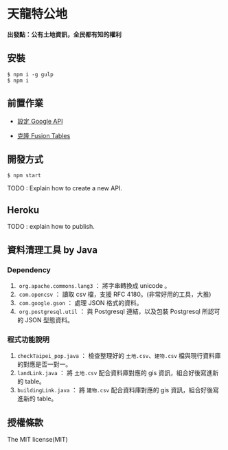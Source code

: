 # 天龍特公地

**出發點：公有土地資訊，全民都有知的權利**

## 安裝

```shell
$ npm i -g gulp
$ npm i
```

## 前置作業

+ [設定 Google API](https://github.com/dz1984/taipei-pop/wiki/設定-Google-APIs)

+ [克隆 Fusion Tables](https://github.com/dz1984/taipei-pop/wiki/克隆-Fusion-Tables)


## 開發方式

```shell
$ npm start
```

TODO : Explain how to create a new API.

## Heroku

TODO : explain how to publish.

## 資料清理工具 by Java

### Dependency 
1.  `org.apache.commons.lang3` ： 將字串轉換成 unicode 。
2.  `com.opencsv` ： 讀取 csv 檔，支援 RFC 4180。(非常好用的工具，大推)
3.  `com.google.gson` ： 處理 JSON 格式的資料。
4.  `org.postgresql.util` ： 與 Postgresql 連結，以及包裝 Postgresql 所認可的 JSON 型態資料。

### 程式功能說明
1.  `checkTaipei_pop.java` ： 檢查整理好的 `土地.csv`、`建物.csv` 檔與現行資料庫的對應是否一對一。
2.  `landLink.java` ： 將 `土地.csv` 配合資料庫對應的 gis 資訊，組合好後寫進新的 table。
3.  `buildingLink.java` ： 將 `建物.csv` 配合資料庫對應的 gis 資訊，組合好後寫進新的 table。

## 授權條款

The MIT license(MIT)
